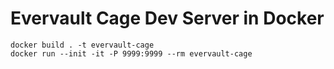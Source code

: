 # Evervault Cage Dev Server in Docker

```
docker build . -t evervault-cage
docker run --init -it -P 9999:9999 --rm evervault-cage
```
